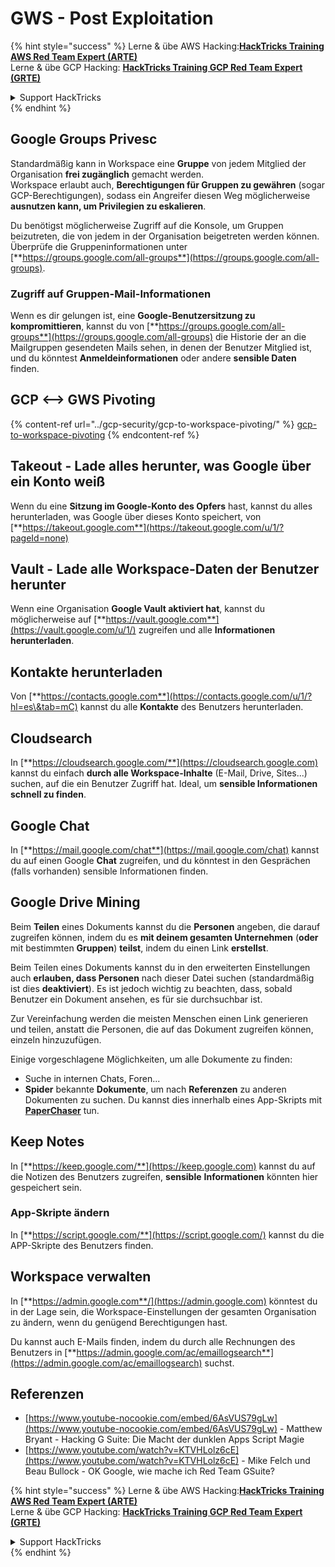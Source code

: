 # GWS - Post Exploitation

{% hint style="success" %}
Lerne & übe AWS Hacking:<img src="../../.gitbook/assets/image (1).png" alt="" data-size="line">[**HackTricks Training AWS Red Team Expert (ARTE)**](https://training.hacktricks.xyz/courses/arte)<img src="../../.gitbook/assets/image (1).png" alt="" data-size="line">\
Lerne & übe GCP Hacking: <img src="../../.gitbook/assets/image (2).png" alt="" data-size="line">[**HackTricks Training GCP Red Team Expert (GRTE)**<img src="../../.gitbook/assets/image (2).png" alt="" data-size="line">](https://training.hacktricks.xyz/courses/grte)

<details>

<summary>Support HackTricks</summary>

* Überprüfe die [**Abonnementpläne**](https://github.com/sponsors/carlospolop)!
* **Tritt der** 💬 [**Discord-Gruppe**](https://discord.gg/hRep4RUj7f) oder der [**Telegram-Gruppe**](https://t.me/peass) bei oder **folge** uns auf **Twitter** 🐦 [**@hacktricks\_live**](https://twitter.com/hacktricks\_live)**.**
* **Teile Hacking-Tricks, indem du PRs zu den** [**HackTricks**](https://github.com/carlospolop/hacktricks) und [**HackTricks Cloud**](https://github.com/carlospolop/hacktricks-cloud) GitHub-Repos einreichst.

</details>
{% endhint %}

## Google Groups Privesc

Standardmäßig kann in Workspace eine **Gruppe** von jedem Mitglied der Organisation **frei zugänglich** gemacht werden.\
Workspace erlaubt auch, **Berechtigungen für Gruppen zu gewähren** (sogar GCP-Berechtigungen), sodass ein Angreifer diesen Weg möglicherweise **ausnutzen kann, um Privilegien zu eskalieren**.

Du benötigst möglicherweise Zugriff auf die Konsole, um Gruppen beizutreten, die von jedem in der Organisation beigetreten werden können. Überprüfe die Gruppeninformationen unter [**https://groups.google.com/all-groups**](https://groups.google.com/all-groups).

### Zugriff auf Gruppen-Mail-Informationen

Wenn es dir gelungen ist, eine **Google-Benutzersitzung zu kompromittieren**, kannst du von [**https://groups.google.com/all-groups**](https://groups.google.com/all-groups) die Historie der an die Mailgruppen gesendeten Mails sehen, in denen der Benutzer Mitglied ist, und du könntest **Anmeldeinformationen** oder andere **sensible Daten** finden.

## GCP <--> GWS Pivoting

{% content-ref url="../gcp-security/gcp-to-workspace-pivoting/" %}
[gcp-to-workspace-pivoting](../gcp-security/gcp-to-workspace-pivoting/)
{% endcontent-ref %}

## Takeout - Lade alles herunter, was Google über ein Konto weiß

Wenn du eine **Sitzung im Google-Konto des Opfers** hast, kannst du alles herunterladen, was Google über dieses Konto speichert, von [**https://takeout.google.com**](https://takeout.google.com/u/1/?pageId=none)

## Vault - Lade alle Workspace-Daten der Benutzer herunter

Wenn eine Organisation **Google Vault aktiviert hat**, kannst du möglicherweise auf [**https://vault.google.com**](https://vault.google.com/u/1/) zugreifen und alle **Informationen** **herunterladen**.

## Kontakte herunterladen

Von [**https://contacts.google.com**](https://contacts.google.com/u/1/?hl=es\&tab=mC) kannst du alle **Kontakte** des Benutzers herunterladen.

## Cloudsearch

In [**https://cloudsearch.google.com/**](https://cloudsearch.google.com) kannst du einfach **durch alle Workspace-Inhalte** (E-Mail, Drive, Sites...) suchen, auf die ein Benutzer Zugriff hat. Ideal, um **sensible Informationen schnell zu finden**.

## Google Chat

In [**https://mail.google.com/chat**](https://mail.google.com/chat) kannst du auf einen Google **Chat** zugreifen, und du könntest in den Gesprächen (falls vorhanden) sensible Informationen finden.

## Google Drive Mining

Beim **Teilen** eines Dokuments kannst du die **Personen** angeben, die darauf zugreifen können, indem du es **mit deinem gesamten Unternehmen** (**oder** mit bestimmten **Gruppen**) **teilst**, indem du einen Link **erstellst**.

Beim Teilen eines Dokuments kannst du in den erweiterten Einstellungen auch **erlauben, dass Personen** nach dieser Datei suchen (standardmäßig ist dies **deaktiviert**). Es ist jedoch wichtig zu beachten, dass, sobald Benutzer ein Dokument ansehen, es für sie durchsuchbar ist.

Zur Vereinfachung werden die meisten Menschen einen Link generieren und teilen, anstatt die Personen, die auf das Dokument zugreifen können, einzeln hinzuzufügen.

Einige vorgeschlagene Möglichkeiten, um alle Dokumente zu finden:

* Suche in internen Chats, Foren...
* **Spider** bekannte **Dokumente**, um nach **Referenzen** zu anderen Dokumenten zu suchen. Du kannst dies innerhalb eines App-Skripts mit [**PaperChaser**](https://github.com/mandatoryprogrammer/PaperChaser) tun.

## **Keep Notes**

In [**https://keep.google.com/**](https://keep.google.com) kannst du auf die Notizen des Benutzers zugreifen, **sensible** **Informationen** könnten hier gespeichert sein.

### App-Skripte ändern

In [**https://script.google.com/**](https://script.google.com/) kannst du die APP-Skripte des Benutzers finden.

## **Workspace verwalten**

In [**https://admin.google.com**/](https://admin.google.com) könntest du in der Lage sein, die Workspace-Einstellungen der gesamten Organisation zu ändern, wenn du genügend Berechtigungen hast.

Du kannst auch E-Mails finden, indem du durch alle Rechnungen des Benutzers in [**https://admin.google.com/ac/emaillogsearch**](https://admin.google.com/ac/emaillogsearch) suchst.

## Referenzen

* [https://www.youtube-nocookie.com/embed/6AsVUS79gLw](https://www.youtube-nocookie.com/embed/6AsVUS79gLw) - Matthew Bryant - Hacking G Suite: Die Macht der dunklen Apps Script Magie
* [https://www.youtube.com/watch?v=KTVHLolz6cE](https://www.youtube.com/watch?v=KTVHLolz6cE) - Mike Felch und Beau Bullock - OK Google, wie mache ich Red Team GSuite?

{% hint style="success" %}
Lerne & übe AWS Hacking:<img src="../../.gitbook/assets/image (1).png" alt="" data-size="line">[**HackTricks Training AWS Red Team Expert (ARTE)**](https://training.hacktricks.xyz/courses/arte)<img src="../../.gitbook/assets/image (1).png" alt="" data-size="line">\
Lerne & übe GCP Hacking: <img src="../../.gitbook/assets/image (2).png" alt="" data-size="line">[**HackTricks Training GCP Red Team Expert (GRTE)**<img src="../../.gitbook/assets/image (2).png" alt="" data-size="line">](https://training.hacktricks.xyz/courses/grte)

<details>

<summary>Support HackTricks</summary>

* Überprüfe die [**Abonnementpläne**](https://github.com/sponsors/carlospolop)!
* **Tritt der** 💬 [**Discord-Gruppe**](https://discord.gg/hRep4RUj7f) oder der [**Telegram-Gruppe**](https://t.me/peass) bei oder **folge** uns auf **Twitter** 🐦 [**@hacktricks\_live**](https://twitter.com/hacktricks\_live)**.**
* **Teile Hacking-Tricks, indem du PRs zu den** [**HackTricks**](https://github.com/carlospolop/hacktricks) und [**HackTricks Cloud**](https://github.com/carlospolop/hacktricks-cloud) GitHub-Repos einreichst.

</details>
{% endhint %}
